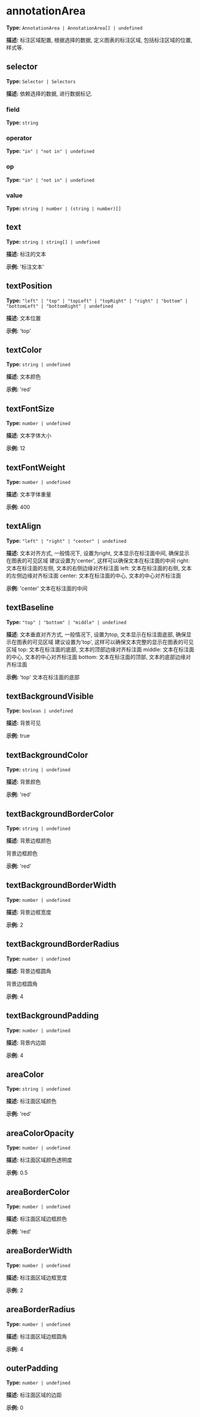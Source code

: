# annotationArea

**Type:** `AnnotationArea | AnnotationArea[] | undefined`

**描述:**
标注区域配置, 根据选择的数据, 定义图表的标注区域, 包括标注区域的位置, 样式等.


## selector

**Type:** `Selector | Selectors`

**描述:**
依赖选择的数据, 进行数据标记.


### field

**Type:** `string`

### operator

**Type:** `"in" | "not in" | undefined`

### op

**Type:** `"in" | "not in" | undefined`

### value

**Type:** `string | number | (string | number)[]`

## text

**Type:** `string | string[] | undefined`

**描述:**
标注的文本

**示例:**
'标注文本'

## textPosition

**Type:** `"left" | "top" | "topLeft" | "topRight" | "right" | "bottom" | "bottomLeft" | "bottomRight" | undefined`

**描述:**
文本位置

**示例:**
'top'

## textColor

**Type:** `string | undefined`

**描述:**
文本颜色

**示例:**
'red'

## textFontSize

**Type:** `number | undefined`

**描述:**
文本字体大小

**示例:**
12

## textFontWeight

**Type:** `number | undefined`

**描述:**
文本字体重量

**示例:**
400

## textAlign

**Type:** `"left" | "right" | "center" | undefined`

**描述:**
文本对齐方式, 一般情况下, 设置为right, 文本显示在标注面中间, 确保显示在图表的可见区域
  建议设置为'center', 这样可以确保文本在标注面的中间
  right: 文本在标注面的左侧, 文本的右侧边缘对齐标注面
  left: 文本在标注面的右侧, 文本的左侧边缘对齐标注面
  center: 文本在标注面的中心, 文本的中心对齐标注面

**示例:**
'center' 文本在标注面的中间

## textBaseline

**Type:** `"top" | "bottom" | "middle" | undefined`

**描述:**
文本垂直对齐方式, 一般情况下, 设置为top, 文本显示在标注面底部, 确保显示在图表的可见区域
  建议设置为'top', 这样可以确保文本完整的显示在图表的可见区域
  top: 文本在标注面的底部, 文本的顶部边缘对齐标注面
  middle: 文本在标注面的中心, 文本的中心对齐标注面
  bottom: 文本在标注面的顶部, 文本的底部边缘对齐标注面

**示例:**
'top' 文本在标注面的底部

## textBackgroundVisible

**Type:** `boolean | undefined`

**描述:**
背景可见

**示例:**
true

## textBackgroundColor

**Type:** `string | undefined`

**描述:**
背景颜色

**示例:**
'red'

## textBackgroundBorderColor

**Type:** `string | undefined`

**描述:**
背景边框颜色
  
  背景边框颜色

**示例:**
'red'

## textBackgroundBorderWidth

**Type:** `number | undefined`

**描述:**
背景边框宽度

**示例:**
2

## textBackgroundBorderRadius

**Type:** `number | undefined`

**描述:**
背景边框圆角
  
  背景边框圆角

**示例:**
4

## textBackgroundPadding

**Type:** `number | undefined`

**描述:**
背景内边距

**示例:**
4

## areaColor

**Type:** `string | undefined`

**描述:**
标注面区域颜色

**示例:**
'red'

## areaColorOpacity

**Type:** `number | undefined`

**描述:**
标注面区域颜色透明度

**示例:**
0.5

## areaBorderColor

**Type:** `number | undefined`

**描述:**
标注面区域边框颜色

**示例:**
'red'

## areaBorderWidth

**Type:** `number | undefined`

**描述:**
标注面区域边框宽度

**示例:**
2

## areaBorderRadius

**Type:** `number | undefined`

**描述:**
标注面区域边框圆角

**示例:**
4

## outerPadding

**Type:** `number | undefined`

**描述:**
标注面区域的边距

**示例:**
0

